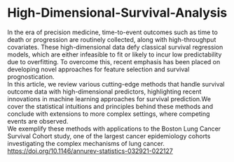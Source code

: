# High-Dimensional-Survival-Analysis</br>
In the era of precision medicine, time-to-event outcomes such as time to death or progression are routinely collected, along with high-throughput covariates. These high-dimensional data defy classical survival regression models, which are either infeasible to fit or likely to incur low predictability due to overfitting.
To overcome this, recent emphasis has been placed on developing novel approaches for feature selection and survival prognostication.</br>
In this article, we review various cutting-edge methods that handle survival outcome data with high-dimensional predictors, highlighting recent innovations in machine learning approaches for survival prediction.We cover the statistical intuitions and principles behind these methods and conclude with extensions to more complex settings, where competing events are observed.</br>
We exemplify these methods with applications to the Boston Lung Cancer Survival Cohort study, one of the largest cancer epidemiology cohorts investigating the complex mechanisms of lung cancer.</br>
https://doi.org/10.1146/annurev-statistics-032921-022127</br>

